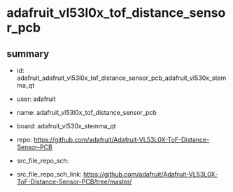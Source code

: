 # adafruit_vl53l0x_tof_distance_sensor_pcb
 
## summary 
* id: adafruit_adafruit_vl53l0x_tof_distance_sensor_pcb_adafruit_vl530x_stemma_qt
* user: adafruit
* name: adafruit_vl53l0x_tof_distance_sensor_pcb
* board: adafruit_vl530x_stemma_qt
* repo: https://github.com/adafruit/Adafruit-VL53L0X-ToF-Distance-Sensor-PCB



* src_file_repo_sch: 
* src_file_repo_sch_link: https://github.com/adafruit/Adafruit-VL53L0X-ToF-Distance-Sensor-PCB/tree/master/






